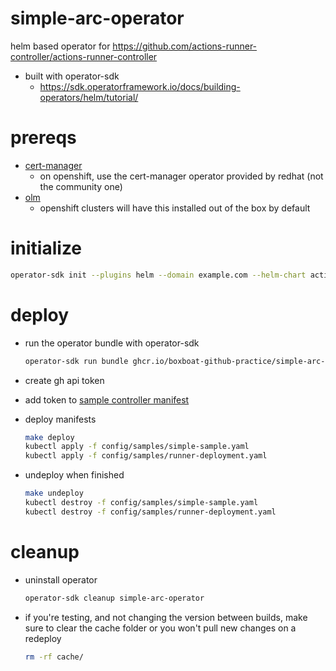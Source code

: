 # simple-arc-operator
helm based operator for https://github.com/actions-runner-controller/actions-runner-controller
- built with operator-sdk
  - https://sdk.operatorframework.io/docs/building-operators/helm/tutorial/

# prereqs
  - [cert-manager](https://cert-manager.io/docs/installation/helm/)
    - on openshift, use the cert-manager operator provided by redhat (not the community one)
  - [olm](https://sdk.operatorframework.io/docs/olm-integration/tutorial-bundle/#enabling-olm)
    - openshift clusters will have this installed out of the box by default

# initialize
```sh
operator-sdk init --plugins helm --domain example.com --helm-chart actions-runner-controller --helm-chart-repo https://actions-runner-controller.github.io/actions-runner-controller
```
# deploy 
  - run the operator bundle with operator-sdk 
    ```sh
    operator-sdk run bundle ghcr.io/boxboat-github-practice/simple-arc-operator-bundle:experimental
    ```
  - create gh api token
  - add token to [sample controller manifest](./config/samples/simple-sample.yaml)
  - deploy manifests
    ```sh
    make deploy
    kubectl apply -f config/samples/simple-sample.yaml
    kubectl apply -f config/samples/runner-deployment.yaml
    ```
  
  - undeploy when finished
    ```sh
    make undeploy
    kubectl destroy -f config/samples/simple-sample.yaml
    kubectl destroy -f config/samples/runner-deployment.yaml
    ```

# cleanup
- uninstall operator
  ```sh
  operator-sdk cleanup simple-arc-operator
  ```
- if you're testing, and not changing the version between builds, make sure to clear the cache folder or you won't pull new changes on a redeploy
  ```sh
  rm -rf cache/
  ```